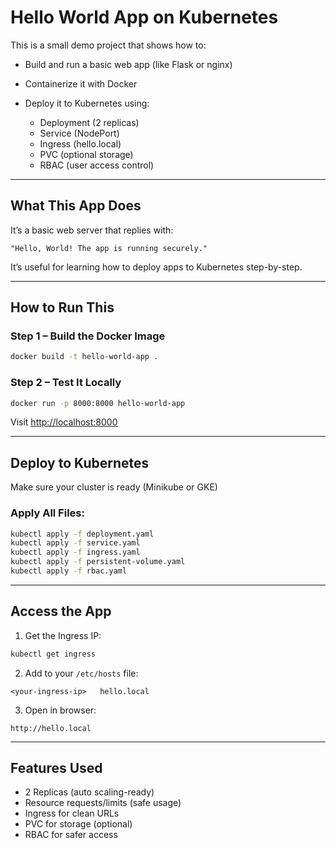 # Hello World App on Kubernetes

This is a small demo project that shows how to:

* Build and run a basic web app (like Flask or nginx)
* Containerize it with Docker
* Deploy it to Kubernetes using:

  * Deployment (2 replicas)
  * Service (NodePort)
  * Ingress (hello.local)
  * PVC (optional storage)
  * RBAC (user access control)

---

##  What This App Does

It’s a basic web server that replies with:

```
"Hello, World! The app is running securely."
```

It’s useful for learning how to deploy apps to Kubernetes step-by-step.

---

##  How to Run This

### Step 1 – Build the Docker Image

```bash
docker build -t hello-world-app .
```

### Step 2 – Test It Locally

```bash
docker run -p 8000:8000 hello-world-app
```

Visit [http://localhost:8000](http://localhost:8000)

---

##  Deploy to Kubernetes

Make sure your cluster is ready (Minikube or GKE)

### Apply All Files:

```bash
kubectl apply -f deployment.yaml
kubectl apply -f service.yaml
kubectl apply -f ingress.yaml
kubectl apply -f persistent-volume.yaml
kubectl apply -f rbac.yaml
```

---

##  Access the App

1. Get the Ingress IP:

```bash
kubectl get ingress
```

2. Add to your `/etc/hosts` file:

```
<your-ingress-ip>   hello.local
```

3. Open in browser:

```
http://hello.local
```

---

##  Features Used

* 2 Replicas (auto scaling-ready)
* Resource requests/limits (safe usage)
* Ingress for clean URLs
* PVC for storage (optional)
* RBAC for safer access

